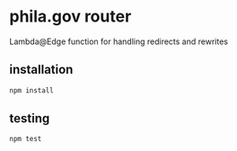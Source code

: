 # phila.gov router
Lambda@Edge function for handling redirects and rewrites

## installation
```bash
npm install
```

## testing
```bash
npm test
```